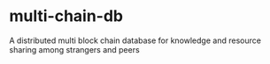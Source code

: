 # multi-chain-db
A distributed multi block chain database for knowledge and resource sharing among strangers and peers
